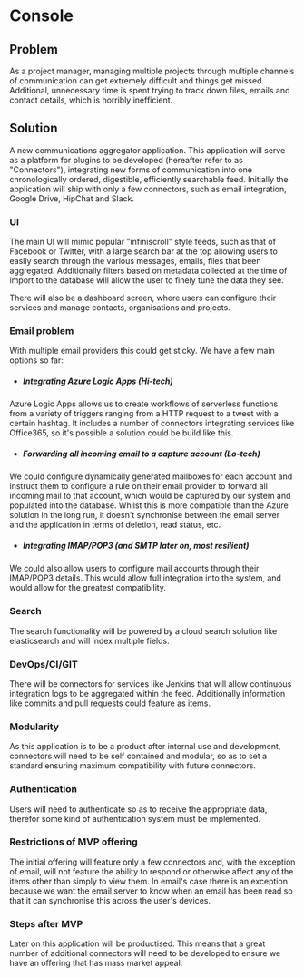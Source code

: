 # Console

## Problem
As a project manager, managing multiple projects through multiple channels of communication can get extremely difficult and things get missed. Additional, unnecessary time is spent trying to track down files, emails and contact details, which is horribly inefficient.

## Solution
A new communications aggregator application. This application will serve as a platform for plugins to be developed (hereafter refer to as "Connectors"), integrating new forms of communication into one chronologically ordered, digestible, efficiently searchable feed. Initially the application will ship with only a few connectors, such as email integration, Google Drive, HipChat and Slack.

### UI
The main UI will mimic popular "infiniscroll" style feeds, such as that of Facebook or Twitter, with a large search bar at the top allowing users to easily search through the various messages, emails, files that been aggregated. Additionally filters based on metadata collected at the time of import to the database will allow the user to finely tune the data they see.

There will also be a dashboard screen, where users can configure their services and manage contacts, organisations and projects.

### Email problem
With multiple email providers this could get sticky. We have a few main options so far:

* ##### Integrating Azure Logic Apps (Hi-tech)
Azure Logic Apps allows us to create workflows of serverless functions from a variety of triggers ranging from a HTTP request to a tweet with a certain hashtag. It includes a number of connectors integrating services like Office365, so it's possible a solution could be build like this.

* ##### Forwarding all incoming email to a capture account (Lo-tech)
We could configure dynamically generated mailboxes for each account and instruct them to configure a rule on their email provider to forward all incoming mail to that account, which would be captured by our system and populated into the database. Whilst this is more compatible than the Azure solution in the long run, it doesn't synchronise between the email server and the application in terms of deletion, read status, etc.

* ##### Integrating IMAP/POP3 (and SMTP later on, most resilient)
We could also allow users to configure mail accounts through their IMAP/POP3 details. This would allow full integration into the system, and would allow for the greatest compatibility.

### Search
The search functionality will be powered by a cloud search solution like elasticsearch and will index multiple fields.

### DevOps/CI/GIT
There will be connectors for services like Jenkins that will allow continuous integration logs to be aggregated within the feed. Additionally information like commits and pull requests could feature as items.

### Modularity
As this application is to be a product after internal use and development, connectors will need to be self contained and modular, so as to set a standard ensuring maximum compatibility with future connectors.

### Authentication
Users will need to authenticate so as to receive the appropriate data, therefor some kind of authentication system must be implemented.

### Restrictions of MVP offering
The initial offering will feature only a few connectors and, with the exception of email, will not feature the ability to respond or otherwise affect any of the items other than simply to view them. In email's case there is an exception because we want the email server to know when an email has been read so that it can synchronise this across the user's devices.

### Steps after MVP
Later on this application will be productised. This means that a great number of additional connectors will need to be developed to ensure we have an offering that has mass market appeal.
